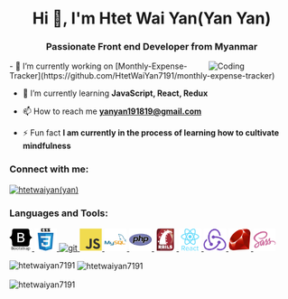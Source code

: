<!-- <img src="https://cdn.dribbble.com/users/2069402/screenshots/5574718/gif-4mb.gif" width="50%" align="center"> -->
<h1 align="center">Hi 👋, I'm Htet Wai Yan(Yan Yan)</h1>
<h3 align="center">Passionate Front end Developer from Myanmar</h3>
<img align = "right" alt="Coding" width="30%" src="https://dxbcode.com/assets/images/index-meta.gif"">
- 🔭 I’m currently working on [Monthly-Expense-Tracker](https://github.com/HtetWaiYan7191/monthly-expense-tracker)

- 🌱 I’m currently learning **JavaScript, React, Redux**

- 📫 How to reach me **yanyan191819@gmail.com**

- ⚡ Fun fact **I am currently in the process of learning how to cultivate mindfulness**

<h3 align="left">Connect with me:</h3>
<p align="left">
<a href="https://linkedin.com/in/htetwaiyan(yan)" target="blank"><img align="center" src="https://raw.githubusercontent.com/rahuldkjain/github-profile-readme-generator/master/src/images/icons/Social/linked-in-alt.svg" alt="htetwaiyan(yan)" height="30" width="40" /></a>
</p>

<h3 align="left">Languages and Tools:</h3>
<p align="left"> <a href="https://getbootstrap.com" target="_blank" rel="noreferrer"> <img src="https://raw.githubusercontent.com/devicons/devicon/master/icons/bootstrap/bootstrap-plain-wordmark.svg" alt="bootstrap" width="40" height="40"/> </a> <a href="https://www.w3schools.com/css/" target="_blank" rel="noreferrer"> <img src="https://raw.githubusercontent.com/devicons/devicon/master/icons/css3/css3-original-wordmark.svg" alt="css3" width="40" height="40"/> </a> <a href="https://git-scm.com/" target="_blank" rel="noreferrer"> <img src="https://www.vectorlogo.zone/logos/git-scm/git-scm-icon.svg" alt="git" width="40" height="40"/> </a> <a href="https://developer.mozilla.org/en-US/docs/Web/JavaScript" target="_blank" rel="noreferrer"> <img src="https://raw.githubusercontent.com/devicons/devicon/master/icons/javascript/javascript-original.svg" alt="javascript" width="40" height="40"/> </a> <a href="https://www.mysql.com/" target="_blank" rel="noreferrer"> <img src="https://raw.githubusercontent.com/devicons/devicon/master/icons/mysql/mysql-original-wordmark.svg" alt="mysql" width="40" height="40"/> </a> <a href="https://www.php.net" target="_blank" rel="noreferrer"> <img src="https://raw.githubusercontent.com/devicons/devicon/master/icons/php/php-original.svg" alt="php" width="40" height="40"/> </a> <a href="https://rubyonrails.org" target="_blank" rel="noreferrer"> <img src="https://raw.githubusercontent.com/devicons/devicon/master/icons/rails/rails-original-wordmark.svg" alt="rails" width="40" height="40"/> </a> <a href="https://reactjs.org/" target="_blank" rel="noreferrer"> <img src="https://raw.githubusercontent.com/devicons/devicon/master/icons/react/react-original-wordmark.svg" alt="react" width="40" height="40"/> </a> <a href="https://redux.js.org" target="_blank" rel="noreferrer"> <img src="https://raw.githubusercontent.com/devicons/devicon/master/icons/redux/redux-original.svg" alt="redux" width="40" height="40"/> </a> <a href="https://www.ruby-lang.org/en/" target="_blank" rel="noreferrer"> <img src="https://raw.githubusercontent.com/devicons/devicon/master/icons/ruby/ruby-original.svg" alt="ruby" width="40" height="40"/> </a> <a href="https://sass-lang.com" target="_blank" rel="noreferrer"> <img src="https://raw.githubusercontent.com/devicons/devicon/master/icons/sass/sass-original.svg" alt="sass" width="40" height="40"/> </a> </p>

<p><img align="left" src="https://github-readme-stats.vercel.app/api/top-langs?username=htetwaiyan7191&show_icons=true&locale=en&layout=compact" alt="htetwaiyan7191" /></p>

<p>&nbsp;<img align="center" src="https://github-readme-stats.vercel.app/api?username=htetwaiyan7191&show_icons=true&locale=en" alt="htetwaiyan7191" /></p>

<p><img align="center" src="https://github-readme-streak-stats.herokuapp.com/?user=htetwaiyan7191&" alt="htetwaiyan7191" /></p>

